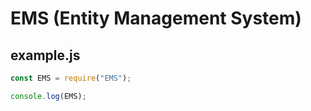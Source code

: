 # EMS (Entity Management System)


## example.js

```javascript
const EMS = require("EMS");

console.log(EMS);
```
